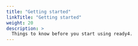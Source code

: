 ```yaml
---
title: "Getting started"
linkTitle: "Getting started"
weight: 20
description: >
  Things to know before you start using ready4.
---
```


